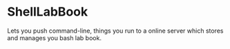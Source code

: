 ShellLabBook
============

Lets you push command-line, things you run to a online server which stores and manages you bash lab book.
